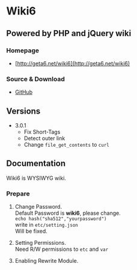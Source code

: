 Wiki6
=====

Powered by PHP and jQuery wiki
------------------------------

### Homepage

* [http://geta6.net/wiki6](http://geta6.net/wiki6)

### Source & Download

* [GitHub](https://github.com/geta6/wiki6)

Versions
--------

*	3.0.1
	*	Fix Short-Tags
	*	Detect outer link
	*	Change `file_get_contents` to `curl`

Documentation
-------------

Wiki6 is WYSIWYG wiki.

### Prepare

1.	Change Password.  
	Default Password is **wiki6**, please change.  
	`echo hash("sha512","yourpassword")`  
	write in `etc/setting.json`  
	Will be fixed.

2.	Setting Permissions.  
	Need R/W permissions to `etc` and `var`  

3.	Enabling Rewrite Module.  

